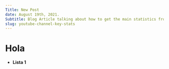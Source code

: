 ```yaml
---
Title: New Post
date: August 19th, 2021.
Subtitle: Blog Article talking about how to get the main statistics from a Youtube site.
slug: youtube-channel-key-stats
---
```


# Hola
* **Lista 1**